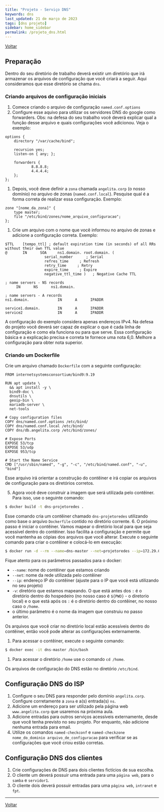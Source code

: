 ```yaml
---
title: "Projeto - Serviço DNS"
keywords: dns
last_updated: 21 de março de 2023 
tags: [dns projeto]
sidebar: home_sidebar
permalink: /projeto_dns.html
---
```

[Voltar](/projeto.html)

## Preparação

Dentro do seu diretório de trabalho deverá existir um diretório que irá armazenar os arquivos de configuração que você criará a seguir. Aqui consideramos que esse diretório se chama `dns`.

### Criando arquivos de configuração iniciais
1. Comece criando o arquivo de configuração `named.conf.options`
2. Configure esse aquivo para utilizar os servidores DNS do google como forwarders. Obs: na defesa do seu trabalho você deverá explicar qual a função desse arquivo e quais configurações você adicionou. Veja o exemplo:
```
options {
    directory "/var/cache/bind";

    recursion yes;
    listen-on { any; };

    forwarders {
            8.8.8.8;
            4.4.4.4;
    };
};
```

1. Depois, você deve definir a `zona` chamada `angelita.corp` (o nosso domínio) no arquivo de zonas (`named.conf.local`). Pesquise qual é a forma correta de realizar essa configuração. Exemplo:
```
zone "[nome_da_zona]" {
    type master;
    file "/etc/bind/zones/nome_arquivo_configuracao";
};
```
1. Crie um arquivo com o nome que você informou no arquivo de zonas e adicione a configuração correta. Exemplo:

```
$TTL    [tempo_ttl] ; default expiration time (in seconds) of all RRs without their own TTL value
@       IN      SOA     ns1.domain. root.domain. (
                  serial_number      ; Serial
                  refres_time     ; Refresh
                  retry_time     ; Retry
                  expire_time     ; Expire
                  negative_ttl_time )   ; Negative Cache TTL

; name servers - NS records
     IN      NS      ns1.domain.

; name servers - A records
ns1.domain.             IN      A      IPADDR

service1.domain.        IN      A      IPADDR
service2                IN      A      IPADDR
```

A configuração do exemplo considera apenas endereços IPv4. Na defesa do projeto você deverá ser capaz de explicar o que é cada linha de configuração e como ela funciona ou para que serve. Essa configuração básica e a explicação precisa e correta te fornece uma nota 6,0. Melhore a configuração para obter nota superior.

### Criando um Dockerfile

Crie um arquivo chamado `Dockerfile` com a seguinte configuração:

```
FROM internetsystemsconsortium/bind9:9.19

RUN apt update \
  && apt install -y \
  bind9-doc \
  dnsutils \
  geoip-bin \
  mariadb-server \
  net-tools

# Copy configuration files
COPY dns/named.conf.options /etc/bind/
COPY dns/named.conf.local /etc/bind/
COPY dns/db.angelita.corp /etc/bind/zones/

# Expose Ports
EXPOSE 53/tcp
EXPOSE 53/udp
EXPOSE 953/tcp

# Start the Name Service
CMD ["/usr/sbin/named", "-g", "-c", "/etc/bind/named.conf", "-u", "bind"]
```
Esse arquivo irá orientar a construção do contêiner e irá copiar os arquivos de configuração para os diretórios corretos.

5. Agora você deve construir a imagem que será utilizada pelo contêiner. Para isso, use o seguinte comando:
```bash
$ docker build -t dns-projetoredes .
```
Esse comando cria um contêiner chamado `dns-projetoredes` utilizando como base o arquivo `Dockerfile` contido no diretório corrente.
6. O próximo passo é iniciar o contêiner. Vamos mapear o diretório local para que seja acessível dentro do contêiner. Isso facilita a configuração e permite que você mantenha as cópias dos arquivos que você alterar. Execute o seguinte comando para criar o contêiner e colocá-lo em execução:
```bash
$ docker run -d --rm --name=dns-master --net=projetoredes --ip=172.29.0.2 -v ${PWD}:/home dns-projetoredes
```

Fique atento para os parâmetros passados para o docker:
- `--name`: nome do contêiner que estamos criando
- `--net`: nome da rede utilizada pelo contêiner
- `--ip`: endereço IP do contêiner (ajuste para o IP que você está utilizando no seu projeto)
- `-v`: diretório que estamos mapeando. O que está antes dos `:` é o diretório dentro do hospedeiro (no nosso caso é  `${PWD}` - o diretorio local) e o que está após os `:` é o diretório dentro do contêiner, no nosso caso o `/home`.
- o último parâmetro é o nome da imagem que construiu no passo anterior.

Os arquivos que você criar no diretório local estão acessíveis dentro do contêiner, então você pode alterar as configurações externamente.

1. Para acessar o contêiner, execute o seguinte comando:
```bash
$ docker exec -it dns-master /bin/bash
```
1. Para acessar o diretório `/home` use o comando `cd /home`. 


Os arquivos de configuração do DNS estão no diretório `/etc/bind`.

## Configuração DNS do ISP
1. Configure o seu DNS para responder pelo domínio `angelita.corp`. Configure corretamente a `zona` e a(s) entrada(s) `ns`.
2. Adicione um endereço para ser utilizado pela página web `www.angelita.corp` que usaremos na próxima aula.
3. Adicione entradas para outros serviços acessíveis externamente, desde que você tenha previsto no seu projeto. Por enquanto, não adicione nenhuma entrada para email.
4. Utilize os comandos `named-checkconf` e `named-checkzone nome_do_dominio arquivo_de_configuracao` para verificar se as configurações que você criou estão corretas.


## Configuração DNS dos clientes
1. Crie configurações de DNS para dois clientes fictícios de sua escolha.
2. O cliente um deverá possuir uma entrada para uma `página web`, para o `samba` e `servidor1`.
3. O cliente dois deverá possuir entradas para uma `página web`, `intranet` e `fpt`.


---

[Voltar](/projeto.html)
